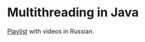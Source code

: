 # Multithreading in Java

[Playlist](https://www.youtube.com/playlist?list=PL6W9WrH3fddET7YPrHCDkuDBRvrZwVW0w) with videos in Russian.
